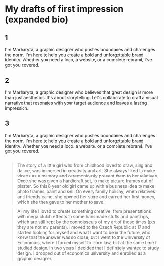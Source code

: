 # My drafts of first impression (expanded bio)
## 1 
I'm Marharyta, a graphic designer who pushes boundaries and challenges the norm. I'm here to help you create a bold and unforgettable brand identity. Whether you need a logo, a website, or a complete rebrand, I've got you covered.
## 2 
I'm Marharyta, a graphic designer who believes that great design is more than just aesthetics. It's about storytelling. Let's collaborate to craft a visual narrative that resonates with your target audience and leaves a lasting impression.
## 3 
I'm Marharyta, a graphic designer who pushes boundaries and challenges the norm. I'm here to help you create a bold and unforgettable brand identity. Whether you need a logo, a website, or a complete rebrand, I've got you covered.
##
> The story of a little girl who from childhood loved to draw, sing and dance, was immersed in creativity and art. She always liked to make videos as a memory and ceremoniously present them to her relatives. Once she was given a handicraft set, to make picture frames out of plaster. So this 8 year old girl came up with a business idea to make photo frames, paint and sell.
> On every family holiday, when relatives and friends came, she opened her store and earned her first money, which she then gave to her mother to save.

> All my life I loved to create something creative, from presentations with mega clutch effects to some handmade stuffs and paintings, which are still kept by the connoisseurs of my art of those times (p.s. they are not my parents).
> I moved to the Czech Republic at 17 and started looking for myself and what I want to be in the future, who knew that the answer was so close, but I went to the University of Economics, where I forced myself to learn law, but at the same time I studied design.
> In two years I decided that I definitely wanted to study design. I dropped out of economics university and enrolled as a graphic designer.
